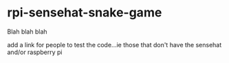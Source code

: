 # rpi-sensehat-snake-game
Blah blah blah


add a link for people to test the code...ie those that don't have the sensehat and/or raspberry pi
